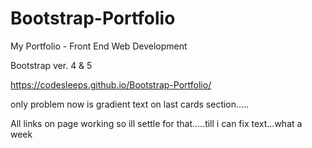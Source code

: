 # Bootstrap-Portfolio


 My Portfolio - Front End Web Development
 
 
 Bootstrap ver. 4 & 5
 
 
 https://codesleeps.github.io/Bootstrap-Portfolio/


 only problem now is gradient text on last cards section.....


 All links on page working so ill settle for that.....till i can fix text...what a week 
